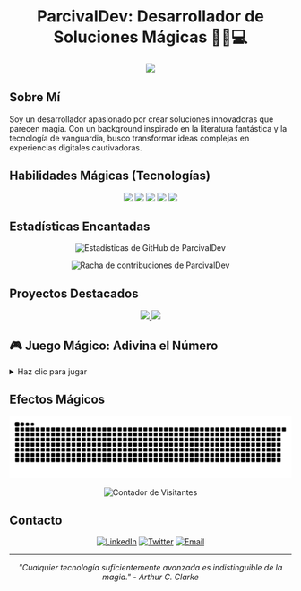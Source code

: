 <h1 align="center">ParcivalDev: Desarrollador de Soluciones Mágicas 🧙‍♂️💻</h1>

<p align="center">
  <img src="https://readme-typing-svg.herokuapp.com/?lines=Bienvenido+a+mi+perfil+mágico;Desarrollador+Full+Stack;Entusiasta+de+la+Innovación;Creador+de+Soluciones+Digitales&center=true&width=380&height=50">
</p>

## Sobre Mí

Soy un desarrollador apasionado por crear soluciones innovadoras que parecen magia. Con un background inspirado en la literatura fantástica y la tecnología de vanguardia, busco transformar ideas complejas en experiencias digitales cautivadoras.

## Habilidades Mágicas (Tecnologías)

<p align="center">
  <img src="https://img.shields.io/badge/Python-3776AB?style=for-the-badge&logo=python&logoColor=white" />
  <img src="https://img.shields.io/badge/JavaScript-F7DF1E?style=for-the-badge&logo=javascript&logoColor=black" />
  <img src="https://img.shields.io/badge/React-20232A?style=for-the-badge&logo=react&logoColor=61DAFB" />
  <img src="https://img.shields.io/badge/Node.js-43853D?style=for-the-badge&logo=node.js&logoColor=white" />
  <img src="https://img.shields.io/badge/Docker-2496ED?style=for-the-badge&logo=docker&logoColor=white" />
</p>

## Estadísticas Encantadas

<p align="center">
  <img src="https://github-readme-stats.vercel.app/api?username=ParcivalDev&show_icons=true&theme=tokyonight" alt="Estadísticas de GitHub de ParcivalDev">
</p>

<p align="center">
  <img src="https://github-readme-streak-stats.herokuapp.com/?user=ParcivalDev&theme=tokyonight" alt="Racha de contribuciones de ParcivalDev">
</p>

## Proyectos Destacados

<p align="center">
  <a href="https://github.com/ParcivalDev/proyecto-1">
    <img src="https://github-readme-stats.vercel.app/api/pin/?username=ParcivalDev&repo=proyecto-1&theme=tokyonight" />
  </a>
  <a href="https://github.com/ParcivalDev/proyecto-2">
    <img src="https://github-readme-stats.vercel.app/api/pin/?username=ParcivalDev&repo=proyecto-2&theme=tokyonight" />
  </a>
</p>

## 🎮 Juego Mágico: Adivina el Número

<details>
<summary>Haz clic para jugar</summary>

Estoy pensando en un número entre 1 y 100. ¿Puedes adivinarlo?

Para jugar, [abre un nuevo issue](https://github.com/ParcivalDev/ParcivalDev/issues/new?title=Adivina%20el%20Número&body=Escribe%20tu%20intento%20aquí) con tu intento.

</details>

## Efectos Mágicos

<p align="center">
  <img src="https://raw.githubusercontent.com/ParcivalDev/ParcivalDev/output/github-contribution-grid-snake-dark.svg" alt="Contribuciones Mágicas">
</p>

<p align="center">
  <img src="https://komarev.com/ghpvc/?username=ParcivalDev&label=Visitantes+Encantados&color=blueviolet" alt="Contador de Visitantes">
</p>

## Contacto

<p align="center">
  <a href="https://linkedin.com/in/ParcivalDev"><img src="https://img.shields.io/badge/LinkedIn-0077B5?style=for-the-badge&logo=linkedin&logoColor=white" alt="LinkedIn"></a>
  <a href="https://twitter.com/ParcivalDev"><img src="https://img.shields.io/badge/Twitter-1DA1F2?style=for-the-badge&logo=twitter&logoColor=white" alt="Twitter"></a>
  <a href="mailto:parcival@example.com"><img src="https://img.shields.io/badge/Email-D14836?style=for-the-badge&logo=gmail&logoColor=white" alt="Email"></a>
</p>

---

<p align="center">
  <i>"Cualquier tecnología suficientemente avanzada es indistinguible de la magia." - Arthur C. Clarke</i>
</p>
